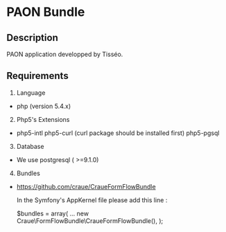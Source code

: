 # PAON Bundle

## Description
PAON application developped by Tisséo.

## Requirements
1. Language
-
     php (version 5.4.x)

2. Php5's Extensions
-
     php5-intl
     php5-curl (curl package should be installed first)
     php5-pgsql

3. Database
-
     We use postgresql ( >=9.1.0)

4. Bundles
-
    https://github.com/craue/CraueFormFlowBundle

    In the Symfony's AppKernel file please add this line :

    $bundles = array(
        ...
        new Craue\FormFlowBundle\CraueFormFlowBundle(),
    );
